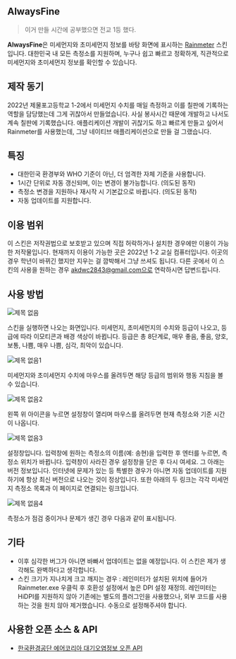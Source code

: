 ## AlwaysFine
>이거 만들 시간에 공부했으면 전교 1등 했다.

**AlwaysFine**은 미세먼지와 초미세먼지 정보를 바탕 화면에 표시하는 [Rainmeter](https://www.rainmeter.net/) 스킨입니다. 대한민국 내 모든 측정소를 지원하며, 누구나 쉽고 빠르고 정확하게, 직관적으로 미세먼지와 초미세먼지 정보를 확인할 수 있습니다.

## 제작 동기
2022년 제물포고등학교 1-2에서 미세먼지 수치를 매일 측정하고 이를 칠판에 기록하는 역할을 담당했는데 그게 귀찮아서 만들었습니다. 사실 봉사시간 때문에 개발하고 나서도 계속 칠판에 기록했습니다. 애플리케이션 개발이 귀찮기도 하고 빠르게 만들고 싶어서 Rainmeter를 사용했는데, 그냥 네이티브 애플리케이션으로 만들 걸 그랬습니다.

## 특징
 * 대한민국 환경부와 WHO 기준이 아닌, 더 엄격한 자체 기준을 사용합니다.
 * 1시간 단위로 자동 갱신되며, 이는 변경이 불가능합니다. (의도된 동작)
 * 측정소 변경을 지원하나 재시작 시 기본값으로 바뀝니다. (의도된 동작)
 * 자동 업데이트를 지원합니다.
 
## 이용 범위
이 스킨은 저작권법으로 보호받고 있으며 직접 허락하거나 설치한 경우에만 이용이 가능한 저작물입니다. 현재까지 이용이 가능한 곳은 2022년 1-2 교실 컴퓨터입니다. 이곳의 경우 학년이 바뀌긴 했지만 지우는 걸 깜박해서 그냥 쓰셔도 됩니다. 다른 곳에서 이 스킨의 사용을 원하는 경우 akdwc2843@gmail.com으로 연락하시면 답변드립니다.
 
## 사용 방법
![제목 없음](https://user-images.githubusercontent.com/75381985/218766549-6fcf4268-6b4f-4a0f-9e1f-7250c567b168.png)

스킨을 실행하면 나오는 화면입니다. 미세먼지, 초미세먼지의 수치와 등급이 나오고, 등급에 따라 이모티콘과 배경 색상이 바뀝니다. 등급은 총 8단계로, 매우 좋음, 좋음, 양호, 보통, 나쁨, 매우 나쁨, 심각, 최악이 있습니다.

![제목 없음1](https://user-images.githubusercontent.com/75381985/218766555-2968cdb7-8ebe-40a9-821d-030389c9c107.png)

미세먼지와 초미세먼지 수치에 마우스를 올려두면 해당 등급의 범위와 행동 지침을 볼 수 있습니다.

![제목 없음2](https://user-images.githubusercontent.com/75381985/218766560-814a7555-1fc0-4b7a-bedc-7ebd2e071bd7.png)

왼쪽 위 아이콘을 누르면 설정창이 열리며 마우스를 올려두면 현재 측정소와 기준 시간이 나옵니다.

![제목 없음3](https://user-images.githubusercontent.com/75381985/218766564-dbed2f21-920b-4df1-b751-6957c5311e5a.png)

설정창입니다. 입력창에 원하는 측정소의 이름(예: 송현)을 입력한 후 엔터를 누르면, 측정소 위치가 바뀝니다. 입력창이 사라진 경우 설정창을 닫은 후 다시 여세요. 그 아래는 버전 정보입니다. 인터넷에 문제가 있는 등 특별한 경우가 아니면 자동 업데이트를 지원하기에 항상 최신 버전으로 나오는 것이 정상입니다. 또한 아래의 두 링크는 각각 미세먼지 측정소 목록과 이 페이지로 연결되는 링크입니다.

![제목 없음4](https://user-images.githubusercontent.com/75381985/218766535-19fb3ba5-335f-43cb-b590-969b0d8ce1e5.png)

측정소가 점검 중이거나 문제가 생긴 경우 다음과 같이 표시됩니다.

## 기타
 * 이후 심각한 버그가 아니면 바빠서 업데이트는 없을 예정입니다. 이 스킨은 제가 생각해도 완벽하다고 생각합니다.
 * 스킨 크기가 지나치게 크고 깨지는 경우 : 레인미터가 설치된 위치에 들어가 Rainmeter.exe 우클릭 후 호환성 설정에서 높은 DPI 설정 재정의. 레인미터는 HiDPI를 지원하지 않아 기존에는 별도의 플러그인을 사용했으나, 외부 코드를 사용하는 것을 원치 않아 제거했습니다. 수동으로 설정해주셔야 합니다.

## 사용한 오픈 소스 & API
 * [한국환경공단 에어코리아 대기오염정보 오픈 API](https://www.data.go.kr/data/15073861/openapi.do)
